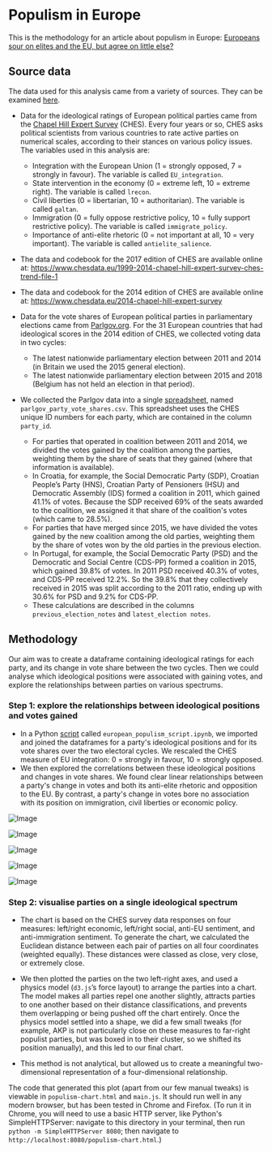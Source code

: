 # Populism in Europe

This is the methodology for an article about populism in Europe: [Europeans sour on elites and the EU, but agree on little else?](https://www.economist.com/graphic-detail/2018/12/01/europeans-sour-on-elites-and-the-eu-but-agree-on-little-else)

## Source data

The data used for this analysis came from a variety of sources. They can be examined [here](source_data).

- Data for the ideological ratings of European political parties came from the [Chapel Hill Expert Survey](https://www.chesdata.eu/) (CHES). Every four years or so, CHES asks political scientists from various countries to rate active parties on numerical scales, according to their stances on various policy issues. The variables used in this analysis are:

  - Integration with the European Union (1 = strongly opposed, 7 = strongly in favour). The variable is called `EU_integration`.
  - State intervention in the economy (0 = extreme left, 10 = extreme right). The variable is called `lrecon`.
  - Civil liberties (0 = libertarian, 10 = authoritarian). The variable is called `galtan`.
  - Immigration (0 = fully oppose restrictive policy, 10 = fully support restrictive policy). The variable is called `immigrate_policy`.
  - Importance of anti-elite rhetoric (0 = not important at all, 10 = very important). The variable is called `antielite_salience`.

- The data and codebook for the 2017 edition of CHES are available online at: https://www.chesdata.eu/1999-2014-chapel-hill-expert-survey-ches-trend-file-1

- The data and codebook for the 2014 edition of CHES are available online at: https://www.chesdata.eu/2014-chapel-hill-expert-survey

- Data for the vote shares of European political parties in parliamentary elections came from [Parlgov.org](http://www.parlgov.org/). For the 31 European countries that had ideological scores in the 2014 edition of CHES, we collected voting data in two cycles:
  - The latest nationwide parliamentary election between 2011 and 2014 (in Britain we used the 2015 general election).
  - The latest nationwide parliamentary election between 2015 and 2018 (Belgium has not held an election in that period).
- We collected the Parlgov data into a single [spreadsheet](source_data/parlgov_party_vote_shares.csv), named `parlgov_party_vote_shares.csv`. This spreadsheet uses the CHES unique ID numbers for each party, which are contained in the column `party_id`.
  - For parties that operated in coalition between 2011 and 2014, we divided the votes gained by the coalition among the parties, weighting them by the share of seats that they gained (where that information is available).
  - In Croatia, for example, the Social Democratic Party (SDP), Croatian People’s Party (HNS), Croatian Party of Pensioners (HSU) and Democratic Assembly (IDS) formed a coalition in 2011, which gained 41.1% of votes. Because the SDP received 69% of the seats awarded to the coalition, we assigned it that share of the coalition's votes (which came to 28.5%).
  - For parties that have merged since 2015, we have divided the votes gained by the new coalition among the old parties, weighting them by the share of votes won by the old parties in the previous election.
  - In Portugal, for example, the Social Democratic Party (PSD) and the Democratic and Social Centre (CDS-PP) formed a coalition in 2015, which gained 39.8% of votes. In 2011 PSD received 40.3% of votes, and CDS-PP received 12.2%. So the 39.8% that they collectively received in 2015 was split according to the 2011 ratio, ending up with 30.6% for PSD and 9.2% for CDS-PP.
  - These calculations are described in the columns `previous_election_notes` and `latest_election notes`.

## Methodology

Our aim was to create a dataframe containing ideological ratings for each party, and its change in vote share between the two cycles. Then we could analyse which ideological positions were associated with gaining votes, and explore the relationships between parties on various spectrums.

### Step 1: explore the relationships between ideological positions and votes gained

- In a Python [script](european_populism_script.ipynb) called `european_populism_script.ipynb`, we imported and joined the dataframes for a party's ideological positions and for its vote shares over the two electoral cycles. We rescaled the CHES measure of EU integration: 0 = strongly in favour, 10 = strongly opposed.
- We then explored the correlations between these ideological positions and changes in vote shares. We found clear linear relationships between a party's change in votes and both its anti-elite rhetoric and opposition to the EU. By contrast, a party's change in votes bore no association with its position on immigration, civil liberties or economic policy.

![Image](charts/antielite_salience_vote_share_change.png?raw=true)

![Image](charts/EU_integration_vote_share_change.png?raw=true)

![Image](charts/immigrate_policy_vote_share_change.png?raw=true)

![Image](charts/galtan_vote_share_change.png?raw=true)

![Image](charts/lrecon_vote_share_change.png?raw=true)

### Step 2: visualise parties on a single ideological spectrum

- The chart is based on the CHES survey data responses on four measures: left/right economic, left/right social, anti-EU sentiment, and anti-immigration sentiment. To generate the chart, we calculated the Euclidean distance between each pair of parties on all four coordinates (weighted equally). These distances were classed as close, very close, or extremely close.

- We then plotted the parties on the two left-right axes, and used a physics model (`d3.js`’s force layout) to arrange the parties into a chart. The model makes all parties repel one another slightly, attracts parties to one another based on their distance classifications, and prevents them overlapping or being pushed off the chart entirely. Once the physics model settled into a shape, we did a few small tweaks (for example, AKP is not particularly close on these measures to far-right populist parties, but was boxed in to their cluster, so we shifted its position manually), and this led to our final chart.

- This method is not analytical, but allowed us to create a meaningful two-dimensional representation of a four-dimensional relationship.

The code that generated this plot (apart from our few manual tweaks) is viewable in `populism-chart.html` and `main.js`. It should run well in any modern browser, but has been tested in Chrome and Firefox. (To run it in Chrome, you will need to use a basic HTTP server, like Python's SimpleHTTPServer: navigate to this directory in your terminal, then run `python -m SimpleHTTPServer 8080`; then navigate to `http://localhost:8080/populism-chart.html`.)

